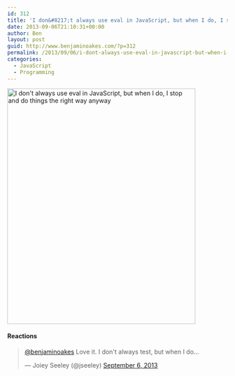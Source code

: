 ```yaml
---
id: 312
title: 'I don&#8217;t always use eval in JavaScript, but when I do, I stop and do things the right way anyway'
date: 2013-09-06T21:10:31+00:00
author: Ben
layout: post
guid: http://www.benjaminoakes.com/?p=312
permalink: /2013/09/06/i-dont-always-use-eval-in-javascript-but-when-i-do-i-stop-and-do-things-the-right-way-anyway/
categories:
  - JavaScript
  - Programming
---
```

[<img src="http://www.benjaminoakes.com/wp-content/uploads/2013/09/most-interesting-man-javascript-eval.jpg" alt="I don't always use eval in JavaScript, but when I do, I stop and do things the right way anyway" width="430" height="539" class="aligncenter size-full wp-image-313" srcset="https://www.benjaminoakes.com/wp-content/uploads/2013/09/most-interesting-man-javascript-eval.jpg 430w, https://www.benjaminoakes.com/wp-content/uploads/2013/09/most-interesting-man-javascript-eval-239x300.jpg 239w" sizes="(max-width: 430px) 100vw, 430px" />](http://www.benjaminoakes.com/wp-content/uploads/2013/09/most-interesting-man-javascript-eval.jpg)

#### Reactions

<blockquote class="twitter-tweet">
  <p>
    <a href="https://twitter.com/benjaminoakes">@benjaminoakes</a> Love it. I don't always test, but when I do&#8230;
  </p>
  
  <p>
    &mdash; Joiey Seeley (@jseeley) <a href="https://twitter.com/jseeley/statuses/376088727581253632">September 6, 2013</a>
  </p>
</blockquote>